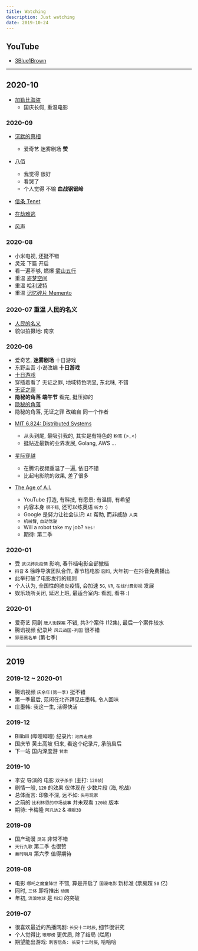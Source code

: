 ```yaml
---
title: Watching
description: Just watching
date: 2019-10-24
---
```


## YouTube

* [3Blue1Brown](https://www.youtube.com/channel/UCYO_jab_esuFRV4b17AJtAw)

------------------

## 2020-10

* [加勒比海盗](https://movie.douban.com/subject/1298070/)
  - 国庆长假, 重温电影

### 2020-09

  - [沉默的真相](https://movie.douban.com/subject/33447642/)
    * 爱奇艺 迷雾剧场 **赞**

  - [八佰](https://movie.douban.com/subject/26754233/)
    * 我觉得 很好
    * 看哭了
    * 个人觉得 不输 **血战钢锯岭**
  - [信条 Tenet](https://movie.douban.com/subject/30444960/)
  - [在劫难逃](https://movie.douban.com/subject/33426097/)
  - [风声](https://movie.douban.com/subject/3734112/)

### 2020-08

  - 小米电视, 还挺不错
  - 灵笼 下篇 开启
  - 看一遍不够, 燃爆 [雾山五行](https://movie.douban.com/subject/30395914/)
  - 重温 [盗梦空间](https://movie.douban.com/subject/3541415/)
  - 重温 [哈利波特](https://www.douban.com/doulist/1286251/)
  - 重温 [记忆碎片 Memento](https://movie.douban.com/subject/1304447/)

### 2020-07 重温 人民的名义

  - [人民的名义](https://movie.douban.com/subject/26727273/)
  - 貌似拍摄地: 南京

### 2020-06

  - 爱奇艺, **迷雾剧场** 十日游戏
  - 东野圭吾 小说改编 **十日游戏**
  - [十日游戏](https://movie.douban.com/subject/26986843/)
  - 穿插着看了 无证之罪, 地域特色明显, 东北味, 不错
  - [无证之罪](https://movie.douban.com/subject/26930540/)
  - **隐秘的角落** **端午节** 看完, 挺压抑的
  - [隐秘的角落](https://movie.douban.com/subject/33404425/)
  - 隐秘的角落, 无证之罪 改编自 同一个作者

* [MIT 6.824: Distributed Systems](https://www.youtube.com/channel/UC_7WrbZTCODu1o_kfUMq88g)
  - 从头到尾, 最吸引我的, 其实是有特色的 `粉笔` (>_<)
  - 挺贴近最新的业界发展, Golang, AWS ...

* [星际穿越](https://movie.douban.com/subject/1889243/)
  - 在腾讯视频重温了一遍, 依旧不错
  - 比起电影院的效果, 差了很多

* [The Age of A.I.](https://www.youtube.com/playlist?list=PLjq6DwYksrzz_fsWIpPcf6V7p2RNAneKc)
  - YouTube 打造, 有科技, 有愿景; 有温情, 有希望
  - 内容本身 `很不错`, 还可以练英语 `听力` :)
  - Google 是努力让社会认识: `AI` 帮助, 而非威胁 `人类`
  - `机械臂`, `自动驾驶`
  - Will a robot take my job? `Yes!`
  - 期待: 第二季

### 2020-01

  - 受 `武汉肺炎疫情` 影响, 春节档电影全部撤档
  - `抖音` & 徐峥导演团队合作, 春节档电影 `囧妈`, 大年初一在抖音免费播出
  - 此举打破了电影发行的规则
  - 个人认为, 全国性的肺炎疫情, 会加速 `5G`, `VR`, `在线付费影视` 发展
  - 娱乐场所关闭, 延迟上班, 最适合室内: 看剧, 看书 :)

### 2020-01

  - 爱奇艺 网剧 `唐人街探案` 不错, 共3个案件 (12集), 最后一个案件较水
  - 腾讯视频 纪录片 `风云战国-列国` 很不错
  - `罪恶黑名单` (第七季)

------------------

## 2019

### 2019-12 ~ 2020-01
  - 腾讯视频 `庆余年(第一季)` 挺不错
  - 第一季最后, 范闲在北齐拜见庄墨韩, 令人回味
  - 庄墨韩: 我这一生, 活得快活

### 2019-12
  - Bilibili (哔哩哔哩) 纪录片: `河西走廊`
  - 国庆节 黄土高坡 归来, 看这个纪录片, 承前启后
  - 下一站 国内深度游 `甘肃`

### 2019-10
  - 李安 导演的 电影 `双子杀手` (主打: `120帧`)
  - 剧情一般, `120` 的效果 仅体现在 少数片段 (海, 枪战)
  - 总体而言: 印象不深, 远不如: `头号玩家`
  - 之前的 `比利林恩的中场战事` 并未观看 `120帧` 版本
  - 期待: 卡梅隆 `阿凡达2` & `裸眼3D`

### 2019-09
  - 国产动漫 `灵笼` 非常不错
  - `天行九歌` 第二季 也很赞
  - `秦时明月` 第六季 值得期待

### 2019-08
  - 电影 `哪吒之魔童降世` 不错, 算是开启了 `国漫电影` 新标准 (票房超 `50` 亿)
  - 同时, `三体` 即将推出 `动画`
  - 年初, `流浪地球` 是 `科幻` 的突破

### 2019-07
  - 很喜欢最近的热播网剧: `长安十二时辰`, 细节很讲究
  - 个人觉得比 `琅琊榜` 更优质, 除了结局 (烂尾)
  - 期望能出游戏: `刺客信条: 长安十二时辰`, 哈哈哈
